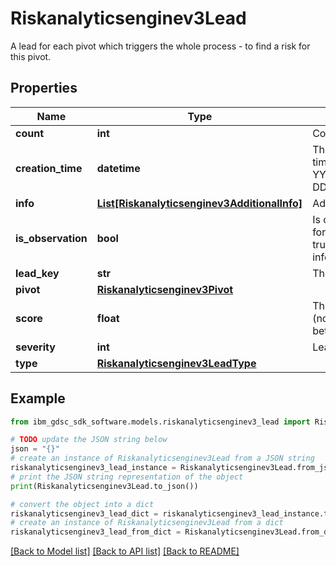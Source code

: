# Riskanalyticsenginev3Lead

A lead for each pivot which triggers the whole process - to find a risk for this pivot.

## Properties

Name | Type | Description | Notes
------------ | ------------- | ------------- | -------------
**count** | **int** | Count of events. | [optional] 
**creation_time** | **datetime** | The lead creation time in format YYYY-MM-DDTHH:mm:ss.sssZ. | [optional] 
**info** | [**List[Riskanalyticsenginev3AdditionalInfo]**](Riskanalyticsenginev3AdditionalInfo.md) | Additional info. | [optional] 
**is_observation** | **bool** | Is observation flag for the lead to set true based on lead information. | [optional] 
**lead_key** | **str** | The Lead Key name. | [optional] 
**pivot** | [**Riskanalyticsenginev3Pivot**](Riskanalyticsenginev3Pivot.md) |  | [optional] 
**score** | **float** | The lead score (normalized score between 0 and 1). | [optional] 
**severity** | **int** | Lead severity. | [optional] 
**type** | [**Riskanalyticsenginev3LeadType**](Riskanalyticsenginev3LeadType.md) |  | [optional] 

## Example

```python
from ibm_gdsc_sdk_software.models.riskanalyticsenginev3_lead import Riskanalyticsenginev3Lead

# TODO update the JSON string below
json = "{}"
# create an instance of Riskanalyticsenginev3Lead from a JSON string
riskanalyticsenginev3_lead_instance = Riskanalyticsenginev3Lead.from_json(json)
# print the JSON string representation of the object
print(Riskanalyticsenginev3Lead.to_json())

# convert the object into a dict
riskanalyticsenginev3_lead_dict = riskanalyticsenginev3_lead_instance.to_dict()
# create an instance of Riskanalyticsenginev3Lead from a dict
riskanalyticsenginev3_lead_from_dict = Riskanalyticsenginev3Lead.from_dict(riskanalyticsenginev3_lead_dict)
```
[[Back to Model list]](../README.md#documentation-for-models) [[Back to API list]](../README.md#documentation-for-api-endpoints) [[Back to README]](../README.md)


